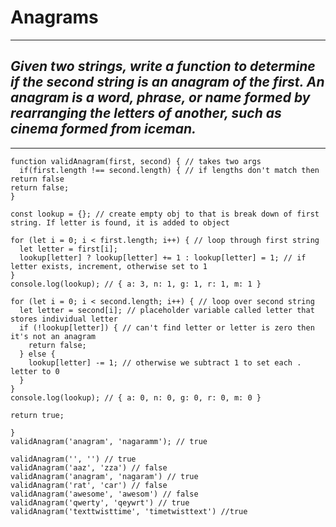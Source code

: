 # Anagrams

---

## *Given two strings, write a function to determine if the second string is an anagram of the first. An anagram is a word, phrase, or name formed by rearranging the letters of another, such as cinema formed from iceman.*

---

    function validAnagram(first, second) { // takes two args
      if(first.length !== second.length) { // if lengths don't match then return false
    return false;
    }

    const lookup = {}; // create empty obj to that is break down of first string. If letter is found, it is added to object

    for (let i = 0; i < first.length; i++) { // loop through first string
      let letter = first[i];
      lookup[letter] ? lookup[letter] += 1 : lookup[letter] = 1; // if letter exists, increment, otherwise set to 1
    }
    console.log(lookup); // { a: 3, n: 1, g: 1, r: 1, m: 1 }

    for (let i = 0; i < second.length; i++) { // loop over second string
      let letter = second[i]; // placeholder variable called letter that stores individual letter
      if (!lookup[letter]) { // can't find letter or letter is zero then it's not an anagram
        return false;
      } else {
        lookup[letter] -= 1; // otherwise we subtract 1 to set each . letter to 0
      }
    }
    console.log(lookup); // { a: 0, n: 0, g: 0, r: 0, m: 0 }

    return true;

    }
    validAnagram('anagram', 'nagaramm'); // true

    validAnagram('', '') // true
    validAnagram('aaz', 'zza') // false
    validAnagram('anagram', 'nagaram') // true
    validAnagram('rat', 'car') // false
    validAnagram('awesome', 'awesom') // false
    validAnagram('qwerty', 'qeywrt') // true
    validAnagram('texttwisttime', 'timetwisttext') //true